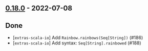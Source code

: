 ## [0.18.0](https://github.com/kevin-lee/extras/issues?utf8=%E2%9C%93&q=is%3Aissue+is%3Aclosed+-label%3Ainvalid+milestone%3Amilestone18) - 2022-07-08

## Done
* [`extras-scala-io`] Add `Rainbow.rainbows(Seq[String])` (#186)
* [`extras-scala-io`] Add syntax: `Seq[String].rainbowed` (#188)

